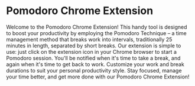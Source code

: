 # Pomodoro Chrome Extension

Welcome to the Pomodoro Chrome Extension! This handy tool is designed to boost your productivity by employing the Pomodoro Technique – a time management method that breaks work into intervals, traditionally 25 minutes in length, separated by short breaks. Our extension is simple to use: just click on the extension icon in your Chrome browser to start a Pomodoro session. You'll be notified when it's time to take a break, and again when it's time to get back to work. Customize your work and break durations to suit your personal productivity style. Stay focused, manage your time better, and get more done with our Pomodoro Chrome Extension!